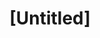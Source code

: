 ---
pid: ch1064
title: "[Untitled]"
location_transcription: 
coordinates: "[-75.16366399046, 39.951955324986]"
zipcode: '22902'
gen_neighborhood: 
neighborhood: 
outside_phl: 'Charlottesville VA '
age: '31'
age_range: 30-39
instagram: 
image_file_name: ch_1064.jpg
proposal_transcription: Make someone stop. Question. Consider. Allow for interpretation.
  History reinvented- pertinent to Philly.
topic: History
topic_summary: 0, 0
type: Other No Form
keywords_other: Philadelphia, History
credit: 
image_labels: 
twitter: 
facebook: 
permalink: "/monuments/ch1064/"
layout: item-page
---